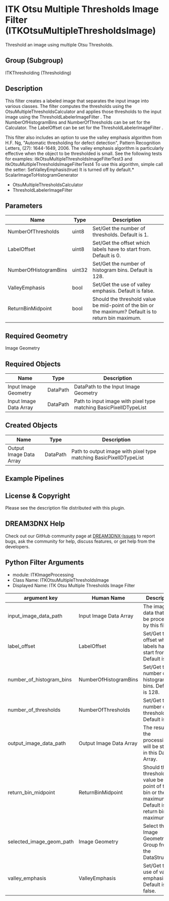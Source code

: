 # ITK Otsu Multiple Thresholds Image Filter (ITKOtsuMultipleThresholdsImage)

Threshold an image using multiple Otsu Thresholds.

## Group (Subgroup)

ITKThresholding (Thresholding)

## Description

This filter creates a labeled image that separates the input image into various classes. The filter computes the thresholds using the OtsuMultipleThresholdsCalculator and applies those thresholds to the input image using the ThresholdLabelerImageFilter . The NumberOfHistogramBins and NumberOfThresholds can be set for the Calculator. The LabelOffset can be set for the ThresholdLabelerImageFilter .

This filter also includes an option to use the valley emphasis algorithm from H.F. Ng, "Automatic thresholding for defect detection", Pattern Recognition Letters, (27): 1644-1649, 2006. The valley emphasis algorithm is particularly effective when the object to be thresholded is small. See the following tests for examples: itkOtsuMultipleThresholdsImageFilterTest3 and itkOtsuMultipleThresholdsImageFilterTest4 To use this algorithm, simple call the setter: SetValleyEmphasis(true) It is turned off by default.* ScalarImageToHistogramGenerator 
* OtsuMultipleThresholdsCalculator 
* ThresholdLabelerImageFilter

## Parameters

| Name | Type | Description |
|------|------|-------------|
| NumberOfThresholds | uint8 | Set/Get the number of thresholds. Default is 1. |
| LabelOffset | uint8 | Set/Get the offset which labels have to start from. Default is 0. |
| NumberOfHistogramBins | uint32 | Set/Get the number of histogram bins. Default is 128. |
| ValleyEmphasis | bool | Set/Get the use of valley emphasis. Default is false. |
| ReturnBinMidpoint | bool | Should the threshold value be mid-point of the bin or the maximum? Default is to return bin maximum. |

## Required Geometry

Image Geometry

## Required Objects

| Name |Type | Description |
|-----|------|-------------|
| Input Image Geometry | DataPath | DataPath to the Input Image Geometry |
| Input Image Data Array | DataPath | Path to input image with pixel type matching BasicPixelIDTypeList |

## Created Objects

| Name |Type | Description |
|-----|------|-------------|
| Output Image Data Array | DataPath | Path to output image with pixel type matching BasicPixelIDTypeList |

## Example Pipelines


## License & Copyright

Please see the description file distributed with this plugin.


## DREAM3DNX Help

Check out our GitHub community page at [DREAM3DNX-Issues](https://github.com/BlueQuartzSoftware/DREAM3DNX-Issues) to report bugs, ask the community for help, discuss features, or get help from the developers.

## Python Filter Arguments

+ module: ITKImageProcessing
+ Class Name: ITKOtsuMultipleThresholdsImage
+ Displayed Name: ITK Otsu Multiple Thresholds Image Filter

| argument key | Human Name | Description | Parameter Type |
|--------------|------------|-------------|----------------|
| input_image_data_path | Input Image Data Array | The image data that will be processed by this filter. | complex.ArraySelectionParameter |
| label_offset | LabelOffset | Set/Get the offset which labels have to start from. Default is 0. | complex.UInt8Parameter |
| number_of_histogram_bins | NumberOfHistogramBins | Set/Get the number of histogram bins. Default is 128. | complex.UInt32Parameter |
| number_of_thresholds | NumberOfThresholds | Set/Get the number of thresholds. Default is 1. | complex.UInt8Parameter |
| output_image_data_path | Output Image Data Array | The result of the processing will be stored in this Data Array. | complex.DataObjectNameParameter |
| return_bin_midpoint | ReturnBinMidpoint | Should the threshold value be mid-point of the bin or the maximum? Default is to return bin maximum. | complex.BoolParameter |
| selected_image_geom_path | Image Geometry | Select the Image Geometry Group from the DataStructure. | complex.GeometrySelectionParameter |
| valley_emphasis | ValleyEmphasis | Set/Get the use of valley emphasis. Default is false. | complex.BoolParameter |

